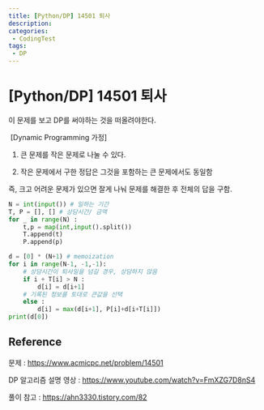 ```yaml
---
title: [Python/DP] 14501 퇴사
description: 
categories:
 - CodingTest
tags:
 - DP
---
```


# [Python/DP] 14501 퇴사



이 문제를 보고 DP를 써야하는 것을 떠올려야한다. 



​	[Dynamic Programming 가정]

1. 큰 문제를 작은 문제로 나눌 수 있다.

2. 작은 문제에서 구한 정답은 그것을 포함하는 큰 문제에서도 동일함

   

즉, 크고 어려운 문제가 있으면 잘게 나눠 문제를 해결한 후 전체의 답을 구함.



```python
N = int(input()) # 일하는 기간
T, P = [], [] # 상담시간/ 금액
for _ in range(N) :
    t,p = map(int,input().split())
    T.append(t)
    P.append(p)

d = [0] * (N+1) # memoization
for i in range(N-1, -1,-1):
    # 상담시간이 퇴사일을 넘길 경우, 상담하지 않음
    if i + T[i] > N :
        d[i] = d[i+1]
    # 기록된 정보를 토대로 큰값을 선택 
    else :
        d[i] = max(d[i+1], P[i]+d[i+T[i]])
print(d[0])

```



## Reference

문제 : https://www.acmicpc.net/problem/14501

DP 알고리즘 설명 영상 : https://www.youtube.com/watch?v=FmXZG7D8nS4

풀이 참고 : https://ahn3330.tistory.com/82

